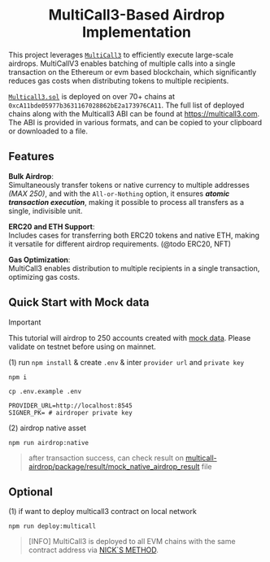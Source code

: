 <div align="center">

<h1>MultiCall3-Based Airdrop Implementation
</h1>
</div>

This project leverages [`MultiCall3`](https://github.com/mds1/multicall) to efficiently execute large-scale airdrops. MultiCallV3 enables batching of multiple calls into a single transaction on the Ethereum or evm based blockchain, which significantly reduces gas costs when distributing tokens to multiple recipients.

[`Multicall3.sol`](./src/Multicall3.sol) is deployed on over 70+ chains at `0xcA11bde05977b3631167028862bE2a173976CA11`.
The full list of deployed chains along with the Multicall3 ABI can be found at https://multicall3.com.
The ABI is provided in various formats, and can be copied to your clipboard or downloaded to a file.

## Features
**Bulk Airdrop**: </br>
Simultaneously transfer tokens or native currency to multiple addresses *(MAX 250)*, and with the `All-or-Nothing` option, it ensures ***atomic transaction execution***, making it possible to process all transfers as a single, indivisible unit.

**ERC20 and ETH Support**:</br>
Includes cases for transferring both ERC20 tokens and native ETH, making it versatile for different airdrop requirements. (@todo ERC20, NFT)

**Gas Optimization**:</br>
MultiCall3 enables distribution to multiple recipients in a single transaction, optimizing gas costs.


## Quick Start with Mock data
> [!IMPORTANT]
> This tutorial will airdrop to 250 accounts created with [mock data](./package/mock/account_250). 
> Please validate on testnet before using on mainnet.

(1) run `npm install` & create `.env` & inter `provider url` and `private key`
``` shell
npm i

cp .env.example .env

PROVIDER_URL=http://localhost:8545
SIGNER_PK= # airdroper private key
```

(2) airdrop native asset
```
npm run airdrop:native
```
> after transaction success, can check result on [multicall-airdrop/package/result/mock_native_airdrop_result](./package/result/mock_native_airdrop_result) file

## Optional
(1) if want to deploy multicall3 contract on local network
```
npm run deploy:multicall
```
> [INFO] MultiCall3 is deployed to all EVM chains with the same contract address via [NICK`S METHOD](https://medium.com/patronum-labs/nicks-method-ethereum-keyless-execution-168a6659479c#66f5).
